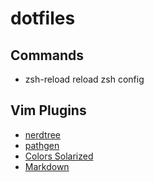 # dotfiles

Commands
-----
* zsh-reload  reload zsh config

Vim Plugins
-----
* [nerdtree](https://github.com/scrooloose/nerdtree)
* [pathgen](https://github.com/tpope/vim-pathogen)
* [Colors Solarized](https://github.com/altercation/vim-colors-solarized)
* [Markdown](https://github.com/altercation/vim-colors-solarized)
